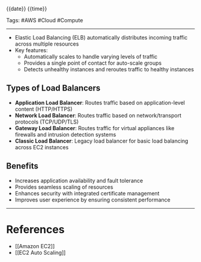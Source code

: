 {{date}} {{time}}

Tags: #AWS #Cloud #Compute

---

- Elastic Load Balancing (ELB) automatically distributes incoming traffic across multiple resources
- Key features:
  - Automatically scales to handle varying levels of traffic
  - Provides a single point of contact for auto-scale groups
  - Detects unhealthy instances and reroutes traffic to healthy instances

## Types of Load Balancers

- **Application Load Balancer**: Routes traffic based on application-level content (HTTP/HTTPS)
- **Network Load Balancer**: Routes traffic based on network/transport protocols (TCP/UDP/TLS)
- **Gateway Load Balancer**: Routes traffic for virtual appliances like firewalls and intrusion detection systems
- **Classic Load Balancer**: Legacy load balancer for basic load balancing across EC2 instances

## Benefits

- Increases application availability and fault tolerance
- Provides seamless scaling of resources
- Enhances security with integrated certificate management
- Improves user experience by ensuring consistent performance

---

# References

- [[Amazon EC2]]
- [[EC2 Auto Scaling]]
